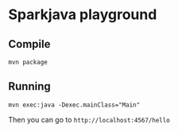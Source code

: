 
# Sparkjava playground

## Compile

```console
mvn package
```

## Running

```console
mvn exec:java -Dexec.mainClass="Main"
```

Then you can go to `http://localhost:4567/hello`

